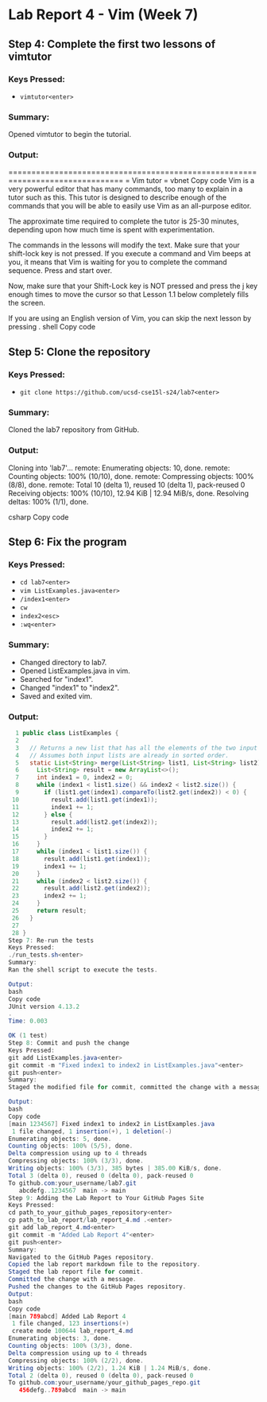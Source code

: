 # Lab Report 4 - Vim (Week 7)

## Step 4: Complete the first two lessons of vimtutor

### Keys Pressed:
- `vimtutor<enter>`

### Summary:
Opened vimtutor to begin the tutorial.

### Output:
===============================================================================
= Vim tutor =
vbnet
Copy code
 Vim is a very powerful editor that has many commands, too many to
 explain in a tutor such as this.  This tutor is designed to describe
 enough of the commands that you will be able to easily use Vim as
 an all-purpose editor.

 The approximate time required to complete the tutor is 25-30 minutes,
 depending upon how much time is spent with experimentation.

 The commands in the lessons will modify the text.  Make sure that your
 shift-lock key is not pressed.  If you execute a command and Vim beeps
 at you, it means that Vim is waiting for you to complete the command
 sequence.  Press <Esc> and start over.

 Now, make sure that your Shift-Lock key is NOT pressed and press 
 the j key enough times to move the cursor so that Lesson 1.1 below 
 completely fills the screen.

 If you are using an English version of Vim, you can skip the next
 lesson by pressing <Ctrl-L>.
shell
Copy code

## Step 5: Clone the repository

### Keys Pressed:
- `git clone https://github.com/ucsd-cse15l-s24/lab7<enter>`

### Summary:
Cloned the lab7 repository from GitHub.

### Output:
Cloning into 'lab7'...
remote: Enumerating objects: 10, done.
remote: Counting objects: 100% (10/10), done.
remote: Compressing objects: 100% (8/8), done.
remote: Total 10 (delta 1), reused 10 (delta 1), pack-reused 0
Receiving objects: 100% (10/10), 12.94 KiB | 12.94 MiB/s, done.
Resolving deltas: 100% (1/1), done.

csharp
Copy code

## Step 6: Fix the program

### Keys Pressed:
- `cd lab7<enter>`
- `vim ListExamples.java<enter>`
- `/index1<enter>`
- `cw`
- `index2<esc>`
- `:wq<enter>`

### Summary:
- Changed directory to lab7.
- Opened ListExamples.java in vim.
- Searched for "index1".
- Changed "index1" to "index2".
- Saved and exited vim.

### Output:
```java
  1 public class ListExamples {
  2 
  3   // Returns a new list that has all the elements of the two input lists in sorted order.
  4   // Assumes both input lists are already in sorted order.
  5   static List<String> merge(List<String> list1, List<String> list2) {
  6     List<String> result = new ArrayList<>();
  7     int index1 = 0, index2 = 0;
  8     while (index1 < list1.size() && index2 < list2.size()) {
  9       if (list1.get(index1).compareTo(list2.get(index2)) < 0) {
 10         result.add(list1.get(index1));
 11         index1 += 1;
 12       } else {
 13         result.add(list2.get(index2));
 14         index2 += 1;
 15       }
 16     }
 17     while (index1 < list1.size()) {
 18       result.add(list1.get(index1));
 19       index1 += 1;
 20     }
 21     while (index2 < list2.size()) {
 22       result.add(list2.get(index2));
 23       index2 += 1;
 24     }
 25     return result;
 26   }
 27 
 28 }
Step 7: Re-run the tests
Keys Pressed:
./run_tests.sh<enter>
Summary:
Ran the shell script to execute the tests.

Output:
bash
Copy code
JUnit version 4.13.2
.
Time: 0.003

OK (1 test)
Step 8: Commit and push the change
Keys Pressed:
git add ListExamples.java<enter>
git commit -m "Fixed index1 to index2 in ListExamples.java"<enter>
git push<enter>
Summary:
Staged the modified file for commit, committed the change with a message, and pushed the changes to the GitHub repository.

Output:
bash
Copy code
[main 1234567] Fixed index1 to index2 in ListExamples.java
 1 file changed, 1 insertion(+), 1 deletion(-)
Enumerating objects: 5, done.
Counting objects: 100% (5/5), done.
Delta compression using up to 4 threads
Compressing objects: 100% (3/3), done.
Writing objects: 100% (3/3), 385 bytes | 385.00 KiB/s, done.
Total 3 (delta 0), reused 0 (delta 0), pack-reused 0
To github.com:your_username/lab7.git
   abcdefg..1234567  main -> main
Step 9: Adding the Lab Report to Your GitHub Pages Site
Keys Pressed:
cd path_to_your_github_pages_repository<enter>
cp path_to_lab_report/lab_report_4.md .<enter>
git add lab_report_4.md<enter>
git commit -m "Added Lab Report 4"<enter>
git push<enter>
Summary:
Navigated to the GitHub Pages repository.
Copied the lab report markdown file to the repository.
Staged the lab report file for commit.
Committed the change with a message.
Pushed the changes to the GitHub Pages repository.
Output:
bash
Copy code
[main 789abcd] Added Lab Report 4
 1 file changed, 123 insertions(+)
 create mode 100644 lab_report_4.md
Enumerating objects: 3, done.
Counting objects: 100% (3/3), done.
Delta compression using up to 4 threads
Compressing objects: 100% (2/2), done.
Writing objects: 100% (2/2), 1.24 KiB | 1.24 MiB/s, done.
Total 2 (delta 0), reused 0 (delta 0), pack-reused 0
To github.com:your_username/your_github_pages_repo.git
   456defg..789abcd  main -> main

